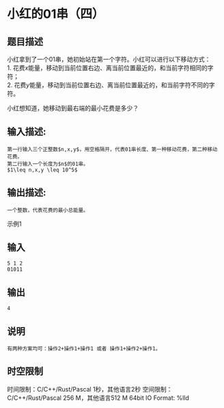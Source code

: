 # 小红的01串（四）

## 题目描述

小红拿到了一个01串，她初始站在第一个字符。小红可以进行以下移动方式：  
1\. 花费$x$能量，移动到当前位置右边、离当前位置最近的，和当前字符相同的字符；  
2\. 花费$y$能量，移动到当前位置右边、离当前位置最近的，和当前字符不同的字符。  
  
小红想知道，她移动到最右端的最小花费是多少？

## 输入描述:
    
    
    第一行输入三个正整数$n,x,y$，用空格隔开，代表01串长度、第一种移动花费，第二种移动花费。  
    第二行输入一个长度为$n$的01串。  
    $1\leq n,x,y \leq 10^5$

## 输出描述:
    
    
    一个整数，代表花费的最小总能量。

示例1 

## 输入
    
    
    5 1 2
    01011

## 输出
    
    
    4

## 说明
    
    
    有两种方案均可：操作2+操作1+操作1 或者 操作1+操作2+操作1。


## 时空限制

时间限制：C/C++/Rust/Pascal 1秒，其他语言2秒
空间限制：C/C++/Rust/Pascal 256 M，其他语言512 M
64bit IO Format: %lld